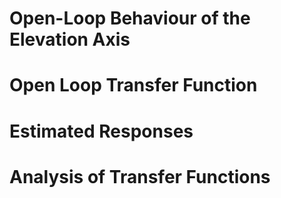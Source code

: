 
# Open-Loop Behaviour of the Elevation Axis

# Open Loop Transfer Function

# Estimated Responses

# Analysis of Transfer Functions
